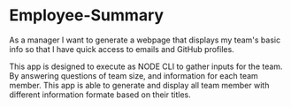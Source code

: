 # Employee-Summary

As a manager
I want to generate a webpage that displays my team's basic info
so that I have quick access to emails and GitHub profiles.

This app is designed to execute as NODE CLI to gather inputs for the team. By answering questions of team size, and information for each team member. This app is able to generate and display all team member with different information formate based on their titles. 

